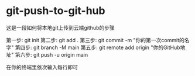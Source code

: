 # git-push-to-git-hub
这是一段如何将本地git上传到云端github的步骤

第一步: git init
第二步: git add .
第三步: git commit -m "你的第一次commit的名字"
第四步: git branch -M main
第五步: git remote add origin "你的GitHub地址"
第六步: git push -u origin main

在你的终端里依次输入每行即可
